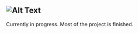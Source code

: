 ![Alt Text](https://github.com/KrzysztofSobol/krzysztofsobol.xyz/blob/master/src/main/resources/title.png)
---
Currently in progress.
Most of the project is finished. 
   
 
